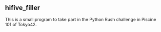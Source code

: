 ## hifive_filler

This is a small program to take part in the Python Rush challenge in Piscine 101 of Tokyo42.
